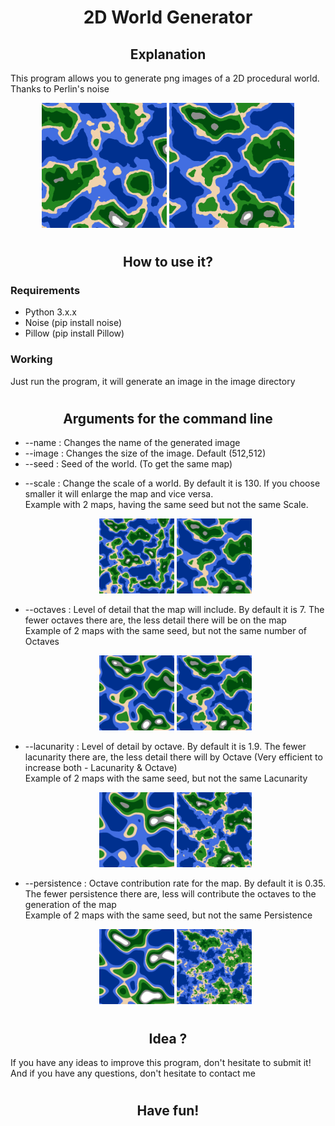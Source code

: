 <h1 align="center">2D World Generator</h1>

<h2 align="center">Explanation</h2>
<p>This program allows you to generate png images of a 2D procedural world. Thanks to Perlin's noise </p>
<p align = center>
<img src="./Assets/example.png?raw=true" alt="Image Of a procedural world" height=200 width=200 text-align="center">
<img src="./Assets/example2.png?raw=true" alt="Image Of a procedural world" height=200 width=200 text-align="center">
</p>
<h1></h1>

<h2 align="center">How to use it? </h2>
<h3 >Requirements</h3>
<ul>
    <li>Python 3.x.x  </li>
    <li>Noise (pip install noise) </li>
    <li>Pillow (pip install Pillow) </li>
</ul>


<h3> Working </h3>
<p> Just run the program, it will generate an image in the image directory </p>

<h1></h1>

<h2 align="center">Arguments for the command line</h2>
<ul>
    <li>
        <span color="grey">--name<span> : Changes the name of the generated image
    </li>
    <li>
        <span color="grey">--image<span> : Changes the size of the image. Default (512,512)
    </li>
    <li>
        <span color="grey">--seed<span> : Seed of the world. (To get the same map)
    </li>
    <li>
        <p><span color="grey">--scale<span> : Change the scale of a world. By default it is 130. If you choose smaller it will enlarge the map and vice versa. <br> Example with 2 maps, having the same seed but not the same Scale.</p>
        <p align="center">
        <img src="./Assets/example_Scale.png" alt="Example Scale" width=120>
        <img src="./Assets/example_Scale2.png" alt="Example Scale" width=120>
        </p>
    </li>
    <li>
        <p><span color="grey">--octaves <span>:
        Level of detail that the map will include. By default it is 7. The fewer octaves there are, the less detail there will be on the map <br> Example of 2 maps with the same seed, but not the same number of Octaves
        </p>
        <p align="center">
        <img src="./Assets/example_Octave.png" alt="Example Octave" width=120>
        <img src="./Assets/example_Octave2.png" alt="Example Octave" width=120>
        </p>
    </li>
    <li>
        <p><span color="grey">--lacunarity <span>:
        Level of detail by octave. By default it is 1.9. The fewer lacunarity there are, the less detail there will by Octave (Very efficient to increase both - Lacunarity & Octave) <br> Example of 2 maps with the same seed, but not the same Lacunarity
        </p>
        <p align="center">
        <img src="./Assets/example_Lacunarity.png" alt="Example Lacunarity" width=120>
        <img src="./Assets/example_Lacunarity2.png" alt="Example Lacunarity" width=120>
        </p>
    </li>
    <li>
        <p><span color="grey">--persistence <span>:
        Octave contribution rate for the map. By default it is 0.35. The fewer persistence there are, less will contribute the octaves to the generation of the map <br> Example of 2 maps with the same seed, but not the same Persistence
        </p>
        <p align="center">
        <img src="./Assets/example_Persistence.png" alt="Example Lacunarity" width=120>
        <img src="./Assets/example_Persistence2.png" alt="Example Lacunarity" width=120>
        </p>
    </li>
</ul>
<h1></h1>
<h2 align="center">Idea ?</h2>
<p>If you have any ideas to improve this program, don't hesitate to submit it! And if you have any questions, don't hesitate to contact me </p>
<h1></h1>

<h2 align="center">Have fun! </h2>